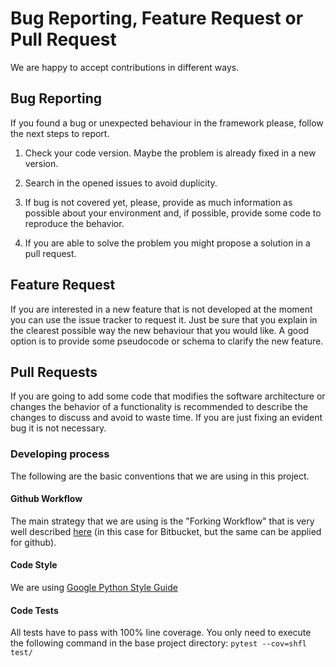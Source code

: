 # Bug Reporting, Feature Request or Pull Request

We are happy to accept contributions in different ways.

## Bug Reporting
If you found a bug or unexpected behaviour in the framework please, follow the next steps to report.

1. Check your code version. Maybe the problem is already fixed in a new version.

2. Search in the opened issues to avoid duplicity.

3. If bug is not covered yet, please, provide as much information as possible about your environment and, if possible, 
provide some code to reproduce the behavior.

4. If you are able to solve the problem you might propose a solution in a pull request.

## Feature Request

If you are interested in a new feature that is not developed at the moment you can use the issue tracker to request it.
 Just be sure that you explain in the clearest possible way the new behaviour that you would like. A good option is to 
 provide some pseudocode or schema to clarify the new feature.

## Pull Requests

If you are going to add some code that modifies the software architecture or changes the behavior of a functionality is 
recommended to describe the changes to discuss and avoid to waste time. If you are just fixing an evident bug it is not 
necessary.


### Developing process

The following are the basic conventions that we are using in this project.

#### Github Workflow

The main strategy that we are using is the "Forking Workflow" that is very well described [here](https://www.atlassian.com/git/tutorials/comparing-workflows/forking-workflow) (in this case for Bitbucket, but the same can be applied for github).

#### Code Style

We are using [Google Python Style Guide](http://google.github.io/styleguide/pyguide.html)

#### Code Tests

All tests have to pass with 100% line coverage. You only need to execute the following command in the base project directory:
`pytest --cov=shfl test/`

